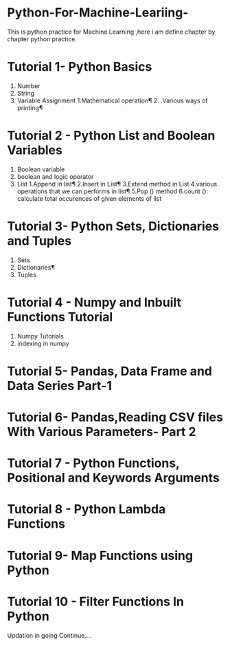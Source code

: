 # Python-For-Machine-Leariing-
This is python practice for Machine Learning ,here i am define chapter by chapter  python practice. 

# Tutorial 1- Python Basics
1. Number
2. String
3. Variable Assignment
   1.Mathematical operation¶
   2.   .Various ways of printing¶
 
 # Tutorial 2 - Python List and Boolean Variables
  1. Boolean variable
  2. boolean and logic operator
  3. List
         1.Append in list¶
         2.Insert in List¶
         3.Extend method in List
         4.various operations that we can performs in list¶
         5.Pop () method
         6.count (): calculate total occurences of given elements of list
         
 # Tutorial 3- Python Sets, Dictionaries and Tuples
   1. Sets
   2. Dictionaries¶
   3. Tuples
 
#  Tutorial 4 - Numpy and Inbuilt Functions Tutorial
   1. Numpy Tutorials
   2. indexing in numpy

# Tutorial 5- Pandas, Data Frame and Data Series Part-1

# Tutorial 6- Pandas,Reading CSV files With Various Parameters- Part 2

# Tutorial 7 - Python Functions, Positional and Keywords Arguments

# Tutorial 8 - Python Lambda Functions    

# Tutorial 9- Map Functions using Python

# Tutorial 10 - Filter Functions In Python

 Updation in going Continue.... 
   
